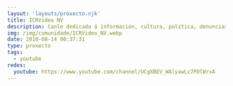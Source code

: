 ```yaml
---
layout: 'layouts/proxecto.njk'
title: ICRVideo NV
description: Canle dedicada á información, cultura, política, denuncias e moitas cousas máis. Todo en Galego e desde Galiza.
img: /img/comunidade/ICRVideo_NV.webp
date: 2010-08-14 00:37:31
type: proxecto
tags:
  - youtube
redes:
  youtube: https://www.youtube.com/channel/UCgXBEV_WAlyawLc7PDlWrxA
---
```

